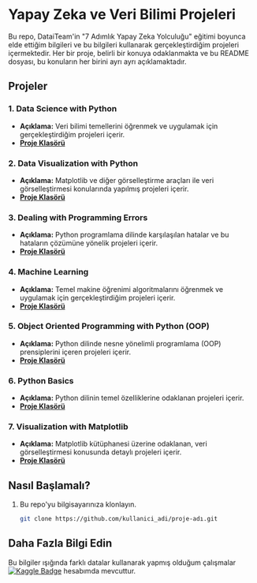 # Yapay Zeka ve Veri Bilimi Projeleri

Bu repo, DataiTeam'in "7 Adımlık Yapay Zeka Yolculuğu" eğitimi boyunca elde ettiğim bilgileri ve bu bilgileri kullanarak gerçekleştirdiğim projeleri içermektedir. Her bir proje, belirli bir konuya odaklanmakta ve bu README dosyası, bu konuların her birini ayrı ayrı açıklamaktadır.

## Projeler

### 1. Data Science with Python
   - **Açıklama:** Veri bilimi temellerini öğrenmek ve uygulamak için gerçekleştirdiğim projeleri içerir.
   - **[Proje Klasörü](Data%20Science)**

### 2. Data Visualization with Python
   - **Açıklama:** Matplotlib ve diğer görselleştirme araçları ile veri görselleştirmesi konularında yapılmış projeleri içerir.
   - **[Proje Klasörü](Data%20Visualization)**

### 3. Dealing with Programming Errors
   - **Açıklama:** Python programlama dilinde karşılaşılan hatalar ve bu hataların çözümüne yönelik projeleri içerir.
   - **[Proje Klasörü](Programming%20Errors)**

### 4. Machine Learning
   - **Açıklama:** Temel makine öğrenimi algoritmalarını öğrenmek ve uygulamak için gerçekleştirdiğim projeleri içerir.
   - **[Proje Klasörü](Machine%20Learning)**

### 5. Object Oriented Programming with Python (OOP)
   - **Açıklama:** Python dilinde nesne yönelimli programlama (OOP) prensiplerini içeren projeleri içerir.
   - **[Proje Klasörü](OOP)**

### 6. Python Basics
   - **Açıklama:** Python dilinin temel özelliklerine odaklanan projeleri içerir.
   - **[Proje Klasörü](Python%20Basics)**

### 7. Visualization with Matplotlib
   - **Açıklama:** Matplotlib kütüphanesi üzerine odaklanan, veri görselleştirmesi konusunda detaylı projeleri içerir.
   - **[Proje Klasörü](Visualization%20with%20Matplotlib)**

## Nasıl Başlamalı?

1. Bu repo'yu bilgisayarınıza klonlayın.
   ```bash
   git clone https://github.com/kullanici_adi/proje-adı.git


## Daha Fazla Bilgi Edin
Bu bilgiler ışığında farklı datalar kullanarak yapmış olduğum çalışmalar [![Kaggle Badge](https://img.shields.io/badge/Kaggle-20BEFF?style=for-the-badge&logo=Kaggle&logoColor=white)](https://www.kaggle.com/dagaca) hesabımda mevcuttur.
